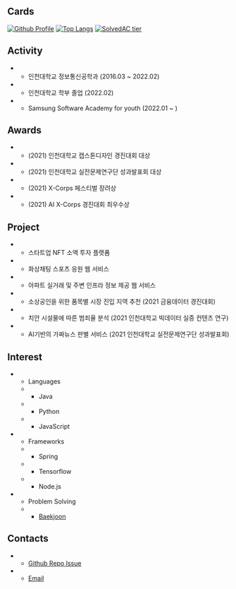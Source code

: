 ## Cards

[![Github Profile](https://github-readme-stats.vercel.app/api?username=dltmdgh579&count_private=true&hide=contribs,prs&show_icons=true&theme=vue-dark)](https://github.com/dltmdgh579)
[![Top Langs](https://github-readme-stats.vercel.app/api/top-langs/?username=dltmdgh579&layout=compact&hide=Visual%20Basic)](https://github.com/anuraghazra/github-readme-stats)
[![SolvedAC tier](http://mazassumnida.wtf/api/v2/generate_badge?boj=zzz579)](https://solved.ac/zzz579)

## Activity
  - * 인천대학교 정보통신공학과 (2016.03 ~ 2022.02)
  - * 인천대학교 학부 졸업 (2022.02)
  - * Samsung Software Academy for youth (2022.01 ~ )

## Awards
  - * (2021) 인천대학교 캡스톤디자인 경진대회 대상
  - * (2021) 인천대학교 실전문제연구단 성과발표회 대상
  - * (2021) X-Corps 페스티벌 장려상
  - * (2021) AI X-Corps 경진대회 최우수상
    
## Project
  - * 스타트업 NFT 소액 투자 플랫폼
  - * 화상채팅 스포츠 응원 웹 서비스
  - * 아파트 실거래 및 주변 인프라 정보 제공 웹 서비스
  - * 소상공인을 위한 품목별 시장 진입 지역 추천 (2021 금융데이터 경진대회)
  - * 치안 시설물에 따른 범죄율 분석 (2021 인천대학교 빅데이터 실증 컨텐츠 연구)
  - * AI기반의 가짜뉴스 판별 서비스 (2021 인천대학교 실전문제연구단 성과발표회)

## Interest
 - * Languages
   - * Java
   - * Python
   - * JavaScript
   
 - * Frameworks
   - * Spring
   - * Tensorflow
   - * Node.js
   
 - * Problem Solving
   - * [Baekjoon](https://www.acmicpc.net/user/zzz579)
  
## Contacts
  - * [Github Repo Issue](https://github.com/dltmdgh579/dltmdgh579/issues)
  - * [Email](mailto:dltmdgh579@gmail.com)

